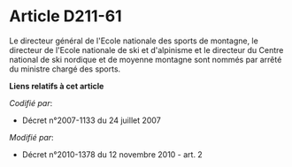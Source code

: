 # Article D211-61

Le directeur général de l'Ecole nationale des sports de montagne, le directeur de l'Ecole nationale de ski et d'alpinisme et
le directeur du Centre national de ski nordique et de moyenne montagne sont nommés par arrêté du ministre chargé des sports.

**Liens relatifs à cet article**

_Codifié par_:

  - Décret n°2007-1133 du 24 juillet 2007

_Modifié par_:

  - Décret n°2010-1378 du 12 novembre 2010 - art. 2
